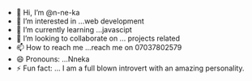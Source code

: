 - 👋 Hi, I’m @n-ne-ka
- 👀 I’m interested in ...web development
- 🌱 I’m currently learning ...javascipt
- 💞️ I’m looking to collaborate on ... projects related
- 📫 How to reach me ...reach me on 07037802579
- 😄 Pronouns: ...Nneka
- ⚡ Fun fact: ... I am a full blown introvert with an amazing personality.

<!---
n-ne-ka/n-ne-ka is a ✨ special ✨ repository because its `README.md` (this file) appears on your GitHub profile.
You can click the Preview link to take a look at your changes.
--->

